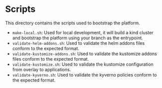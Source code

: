 # Scripts

This directory contains the scripts used to bootstrap the platform.

- `make-local.sh`: Used for local development, it will build a kind cluster and bootstrap the platform using your branch as the entrypoint.
- `validate-helm-addons.sh`: Used to validate the helm addons files conform to the expected format.
- `validate-kustomize-addons.sh`: Used to validate the kustomize addons files conform to the expected format.
- `validate-kustomize.sh`: Used to validate the kustomize configuration from overlay to applications.
- `validate-kyverno.sh`: Used to validate the kyverno policies conform to the expected format.
